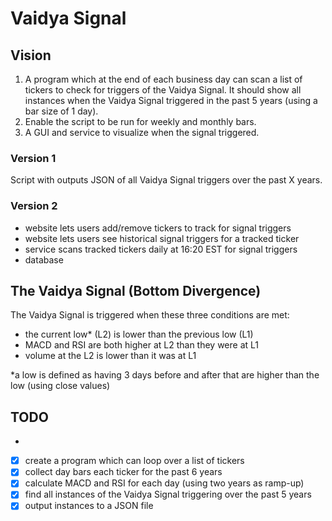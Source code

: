 # Vaidya Signal

## Vision

1. A program which at the end of each business day can scan a list of tickers to check for triggers of the Vaidya Signal. It should show all instances when the Vaidya Signal triggered in the past 5 years (using a bar size of 1 day).
2. Enable the script to be run for weekly and monthly bars.
3. A GUI and service to visualize when the signal triggered.

### Version 1

Script with outputs JSON of all Vaidya Signal triggers over the past X years.

### Version 2

- website lets users add/remove tickers to track for signal triggers
- website lets users see historical signal triggers for a tracked ticker
- service scans tracked tickers daily at 16:20 EST for signal triggers
- database 

## The Vaidya Signal (Bottom Divergence)

The Vaidya Signal is triggered when these three conditions are met:
- the current low* (L2) is lower than the previous low (L1)
- MACD and RSI are both higher at L2 than they were at L1
- volume at the L2 is lower than it was at L1

\*a low is defined as having 3 days before and after that are higher than the low (using close values)

## TODO

- 
- [x] create a program which can loop over a list of tickers
- [x] collect day bars each ticker for the past 6 years
- [x] calculate MACD and RSI for each day (using two years as ramp-up)
- [x] find all instances of the Vaidya Signal triggering over the past 5 years
- [x] output instances to a JSON file